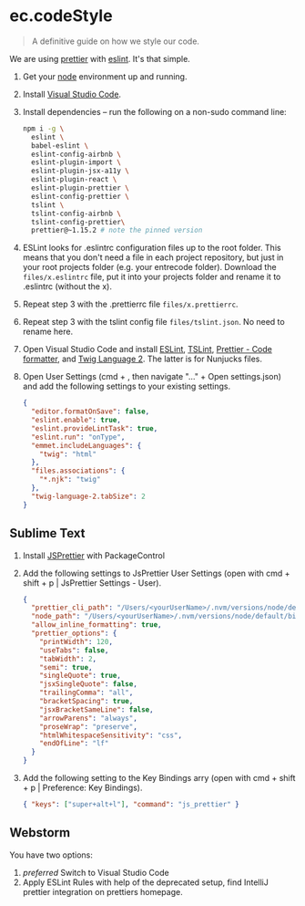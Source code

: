 # ec.codeStyle
> A definitive guide on how we style our code.

We are using [prettier](https://prettier.io/) with [eslint](https://eslint.org/). It's that simple.

1. Get your [node](https://confluence.entrecode.de/display/KB/Node.js+setup) environment up and running.
2. Install [Visual Studio Code](https://confluence.entrecode.de/display/KB/VSCode+Setup).
3. Install dependencies – run the following on a non-sudo command line:

    ```sh
    npm i -g \
      eslint \
      babel-eslint \
      eslint-config-airbnb \
      eslint-plugin-import \
      eslint-plugin-jsx-a11y \
      eslint-plugin-react \
      eslint-plugin-prettier \
      eslint-config-prettier \
      tslint \
      tslint-config-airbnb \
      tslint-config-prettier\
      prettier@~1.15.2 # note the pinned version
    ```
4. ESLint looks for .eslintrc configuration files up to the root folder. This means that you don't need a file in each project repository, but just in your root projects folder (e.g. your entrecode folder). Download the `files/x.eslintrc` file, put it into your projects folder and rename it to .eslintrc (without the x). 
5. Repeat step 3 with the .prettierrc file `files/x.prettierrc`.
6. Repeat step 3 with the tslint config file `files/tslint.json`. No need to rename here.
7. Open Visual Studio Code and install [ESLint](https://marketplace.visualstudio.com/items?itemName=dbaeumer.vscode-eslint), [TSLint](https://marketplace.visualstudio.com/items?itemName=eg2.tslint), [Prettier - Code formatter](https://marketplace.visualstudio.com/items?itemName=esbenp.prettier-vscode), and [Twig Language 2](https://marketplace.visualstudio.com/items?itemName=mblode.twig-language-2). The latter is for Nunjucks files.
8. Open User Settings (cmd + , then navigate "…" + Open settings.json) and add the following settings to your existing settings.
    
    ```json
    {
      "editor.formatOnSave": false,
      "eslint.enable": true,
      "eslint.provideLintTask": true,
      "eslint.run": "onType",
      "emmet.includeLanguages": {
        "twig": "html"
      },
      "files.associations": {
        "*.njk": "twig"
      },
      "twig-language-2.tabSize": 2
    }
    ```

## Sublime Text

1. Install [JSPrettier](https://packagecontrol.io/packages/JsPrettier) with PackageControl
2. Add the following settings to JsPrettier User Settings (open with cmd + shift + p | JsPrettier Settings - User).

    ```json
    {
      "prettier_cli_path": "/Users/<yourUserName>/.nvm/versions/node/default/bin/prettier",
      "node_path": "/Users/<yourUserName>/.nvm/versions/node/default/bin/node",
      "allow_inline_formatting": true,
      "prettier_options": {
        "printWidth": 120,
        "useTabs": false,
        "tabWidth": 2,
        "semi": true,
        "singleQuote": true,
        "jsxSingleQuote": false,
        "trailingComma": "all",
        "bracketSpacing": true,
        "jsxBracketSameLine": false,
        "arrowParens": "always",
        "proseWrap": "preserve",
        "htmlWhitespaceSensitivity": "css",
        "endOfLine": "lf"
      }
    }
    ```
3. Add the following setting to the Key Bindings arry (open with cmd + shift + p | Preference: Key Bindings).

    ```json
    { "keys": ["super+alt+l"], "command": "js_prettier" }
    ```

## Webstorm

You have two options:

1. *preferred* Switch to Visual Studio Code
2. Apply ESLint Rules with help of the deprecated setup, find IntelliJ prettier integration on prettiers homepage.
